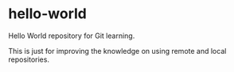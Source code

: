 # hello-world
Hello World repository for Git learning.

This is just for improving the knowledge on using remote and local repositories.
